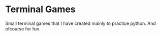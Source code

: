 # Terminal Games

Small terminal games that I have created mainly to practice python.
And ofcourse for fun.

